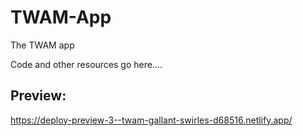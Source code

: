 # TWAM-App

The TWAM app

Code and other resources go here....

## Preview: 

https://deploy-preview-3--twam-gallant-swirles-d68516.netlify.app/
